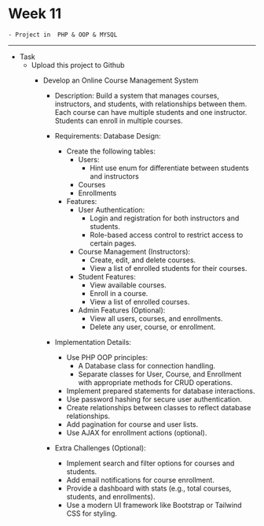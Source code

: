 # Week 11

    - Project in  PHP & OOP & MYSQL
---
- Task <br>
    - Upload this project to Github
        - Develop an Online Course Management System

            - Description:
                Build a system that manages courses, instructors, and students, with relationships between them. Each course can have multiple students and one instructor. Students can enroll in multiple courses.

            - Requirements:
                Database Design:
                - Create the following tables:
                    - Users:
                        - Hint use enum for differentiate between students and instructors
                    - Courses
                    - Enrollments
                - Features:
                    - User Authentication:
                        - Login and registration for both instructors and students.
                        - Role-based access control to restrict access to certain pages.
                    - Course Management (Instructors):
                        - Create, edit, and delete courses.
                        - View a list of enrolled students for their courses.
                    - Student Features:
                        - View available courses.
                        - Enroll in a course.
                        - View a list of enrolled courses.
                    - Admin Features (Optional):
                        - View all users, courses, and enrollments.
                        - Delete any user, course, or enrollment.
            - Implementation Details:

                - Use PHP OOP principles:
                    - A Database class for connection handling.
                    - Separate classes for User, Course, and Enrollment with appropriate methods for CRUD operations.
                - Implement prepared statements for database interactions.
                - Use password hashing for secure user authentication.
                - Create relationships between classes to reflect database relationships.
                - Add pagination for course and user lists.
                - Use AJAX for enrollment actions (optional).
            - Extra Challenges (Optional):

                - Implement search and filter options for courses and students.
                - Add email notifications for course enrollment.
                - Provide a dashboard with stats (e.g., total courses, students, and enrollments).
                - Use a modern UI framework like Bootstrap or Tailwind CSS for styling.